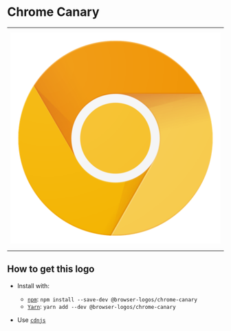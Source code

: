 # Chrome Canary

<table>
    <tbody>
        <tr>
            <td height="512px" width="512px">
                <a href="./"><img width="500px" src="chrome-canary_512x512.png" alt="Chrome Canary browser logo"></a>
            </td>
        <tr>
    </tbody>
</table>


## How to get this logo

* Install with:

  * [`npm`](https://www.npmjs.com/): `npm install --save-dev @browser-logos/chrome-canary`
  * [`Yarn`](https://yarnpkg.com/): `yarn add --dev @browser-logos/chrome-canary`

* Use [`cdnjs`](https://cdnjs.com/libraries/browser-logos)
